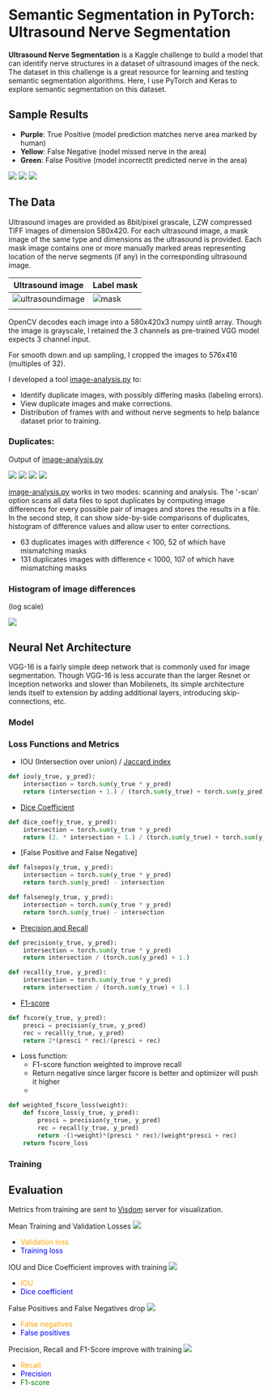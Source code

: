 # Semantic Segmentation in PyTorch: Ultrasound Nerve Segmentation

<b>Ultrasound Nerve Segmentation</b> is a Kaggle challenge to build a model that can identify nerve structures in a dataset of ultrasound images of the neck.
The dataset in this challenge is a great resource for learning and testing semantic segmentation algorithms. Here, I use PyTorch and Keras to explore semantic segmentation on this dataset.

## Sample Results

- **Purple**: True Positive (model prediction matches nerve area marked by human)
- **Yellow**: False Negative (nodel missed nerve in the area)
- **Green**: False Positive (model incorrectlt predicted nerve in the area)

![](out-good1.jpg)
![](out-good2.jpg)
![](out-miss1.jpg)

## The Data
Ultrasound images are provided as 8bit/pixel grascale, LZW compressed TIFF images of dimension 580x420. For each ultrasound image, a mask image of the same type and dimensions as the ultrasound is provided. Each mask image contains one or more manually marked areas representing location of the nerve segments (if any) in the corresponding ultrasound image.

| Ultrasound image| Label mask |
|---|---|
| ![ultrasoundimage](1_1.jpg) | ![mask](1_1_mask.jpg) |
| | |

OpenCV decodes each image into a 580x420x3 numpy uint8 array. Though the image is grayscale, I retained the 3 channels as pre-trained VGG model expects 3 channel input.

For smooth down and up sampling, I cropped the images to 576x416 (multiples of 32).

I developed a tool [image-analysis.py](./image-analysis.py) to:
- Identify duplicate images, with possibly differing masks (labeling errors).
- View duplicate images and make corrections.
- Distribution of frames with and without nerve segments to help balance dataset prior to training.

### Duplicates:
Output of [image-analysis.py](./image-analysis.py)


![](duplicate_images/dup1.png)
![](duplicate_images/dup2.png)
![](duplicate_images/dup3.png)
![](duplicate_images/dup4.png)


[image-analysis.py](./image-analysis.py) works in two modes: scanning and analysis. The '-scan' option scans all data files to spot duplicates by computing image differences for every possible pair of images and stores the results in a file. In the second step, it can show side-by-side comparisons of duplicates, histogram of difference values and allow user to enter corrections.

- 63 duplicates images with difference < 100, 52 of which have mismatching masks
- 131 duplicates images with difference < 1000, 107 of which have mismatching masks


### Histogram of image differences

(log scale)

![](./image-similarity.png)


## Neural Net Architecture
VGG-16 is a fairly simple deep network that is commonly used for image segmentation. Though VGG-16 is less accurate than the larger Resnet or Inception networks and slower than Mobilenets, its simple architecture lends itself to extension by adding additional layers, introducing skip-connections, etc.

### Model

### Loss Functions and Metrics
- IOU (Intersection over union) / [Jaccard index](https://en.wikipedia.org/wiki/Jaccard_index)
```python
def iou(y_true, y_pred):
    intersection = torch.sum(y_true * y_pred)
    return (intersection + 1.) / (torch.sum(y_true) + torch.sum(y_pred) - intersection + 1.)
```

- [Dice Coefficient](https://en.wikipedia.org/wiki/S%C3%B8rensen%E2%80%93Dice_coefficient)
```python
def dice_coef(y_true, y_pred):
    intersection = torch.sum(y_true * y_pred)
    return (2. * intersection + 1.) / (torch.sum(y_true) + torch.sum(y_pred) + 1.)
```

- [False Positive and False Negative]
```python
def falsepos(y_true, y_pred):
    intersection = torch.sum(y_true * y_pred)
    return torch.sum(y_pred) - intersection

def falseneg(y_true, y_pred):
    intersection = torch.sum(y_true * y_pred)
    return torch.sum(y_true) - intersection
```

- [Precision and Recall](https://en.wikipedia.org/wiki/Precision_and_recall)
```python
def precision(y_true, y_pred):
    intersection = torch.sum(y_true * y_pred)
    return intersection / (torch.sum(y_pred) + 1.)

def recall(y_true, y_pred):
    intersection = torch.sum(y_true * y_pred)
    return intersection / (torch.sum(y_true) + 1.)
```

- [F1-score](https://en.wikipedia.org/wiki/F1_score)
```python
def fscore(y_true, y_pred):
    presci = precision(y_true, y_pred)
    rec = recall(y_true, y_pred)
    return 2*(presci * rec)/(presci + rec)
```

- Loss function: 
  - F1-score function weighted to improve recall
  - Return negative since larger fscore is better and optimizer will push it higher
  - 
```python
def weighted_fscore_loss(weight):
    def fscore_loss(y_true, y_pred):
        presci = precision(y_true, y_pred)
        rec = recall(y_true, y_pred)
        return -(1+weight)*(presci * rec)/(weight*presci + rec)
    return fscore_loss
```

### Training


## Evaluation
Metrics from training are sent to [Visdom](https://github.com/facebookresearch/visdom) server for visualization.

Mean Training and Validation Losses
![](losses.png)
- <span style="color:orange">Validation loss</span> 
- <span style="color:blue">Training loss</span> 

IOU and Dice Coefficient improves with training
![](iou,dice.png)
- <span style="color:orange">IOU</span>
- <span style="color:blue">Dice coefficient</span>

False Positives and False Negatives drop
![](fpfn.png)
- <span style="color:orange">False negatives</span>
- <span style="color:blue">False positives</span>

Precision, Recall and F1-Score improve with training
![](fscore.png)
- <span style="color:orange">Recall</span>
- <span style="color:blue">Precision</span>
- <span style="color:green">F1-score</span>
